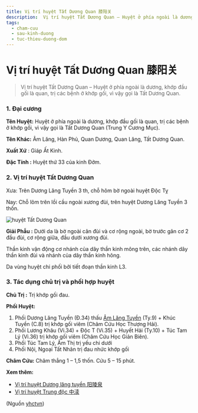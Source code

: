 ```yaml
---
title: Vị trí huyệt Tất Dương Quan 膝阳关
description:  Vị trí huyệt Tất Dương Quan – Huyệt ở phía ngoài là dương, khớp đầu gối là quan, trị các bệnh ở khớp gối, vì vậy gọi là Tất Dương Quan.
tags:
  - cham-cuu
  - sau-kinh-duong
  - tuc-thieu-duong-dom
---
```


# Vị trí huyệt Tất Dương Quan 膝阳关 

>  Vị trí huyệt Tất Dương Quan – Huyệt ở phía ngoài là dương, khớp đầu gối là quan, trị các bệnh ở khớp gối, vì vậy gọi là Tất Dương Quan.

### 1. Đại cương

**Tên Huyệt:** Huyệt ở phía ngoài là dương, khớp đầu gối là quan, trị các bệnh ở khớp gối, vì vậy gọi là Tất Dương Quan (Trung Y Cương Mục).

**Tên Khác:** Âm Lăng, Hàn Phủ, Quan Dương, Quan Lăng, Tất Dương Quan.

**Xuất Xứ** : Giáp Ất Kinh.

**Đặc Tính :** Huyệt thứ 33 của kinh Đởm.

### 2. Vị trí huyệt Tất Dương Quan

Xưa: Trên Dương Lăng Tuyền 3 th, chỗ hõm bờ ngoài huyệt Độc Tỵ

Nay: Chỗ lõm trên lồi cầu ngoài xương đùi, trên huyệt Dương Lăng Tuyền 3 thốn.

![huyệt Tất Dương Quan](/imgs/yhctvn/huyet-uy-duong-quan-300x169.jpg)

**Giải Phẫu :** Dưới da là bờ ngoài cân đùi và cơ rộng ngoài, bờ trước gân cơ 2 đầu đùi, cơ rộng giữa, đầu dưới xương đùi.

Thần kinh vận động cơ nhánh của dây thần kinh mông trên, các nhánh dây thần kinh đùi và nhánh của dây thần kinh hông.

Da vùng huyệt chi phối bởi tiết đoạn thần kinh L3.

### 3. Tác dụng chủ trị và phối hợp huyệt

**Chủ Trị :** Trị khớp gối đau.

**Phối Huyệt:**

1. Phối Dương Lăng Tuyền (Đ.34) thấu [Âm Lăng Tuyền](/yhctvn/vi-tri-huyet-am-lang-tuyen-%e9%98%b4%e9%99%b5%e6%b3%89) (Ty.9) + Khúc Tuyền (C.8) trị khớp gối viêm (Châm Cứu Học Thượng Hải).
2. Phối Lương Khâu (Vi.34) + Độc T (Vi.35) + Huyết Hải (Ty.10) + Túc Tam Lý (Vi.36) trị khớp gối viêm (Châm Cứu Học Giản Biên).
3. Phối Túc Tam Lý, Âm Thị trị yếu chi dưới
4. Phối Nội, Ngoại Tất Nhãn trị đau nhức khớp gối

**Châm Cứu:** Châm thẳng 1 – 1,5 thốn. Cứu 5 – 15 phút.

**Xem thêm:**

* [Vị trí huyệt Dương lăng tuyền 阳陵泉](/yhctvn/vi-tri-huyet-duong-lang-tuyen-%e9%98%b3%e9%99%b5%e6%b3%89)
* [Vị trí huyệt Trung độc 中渎](/yhctvn/vi-tri-huyet-trung-doc-%e4%b8%ad%e6%b8%8e)

(Nguồn <a href="https://yhctvn.com/vi-tri-huyet-tat-duong-quan-膝阳关/" target="_blank">yhctvn</a>)
